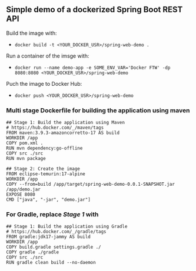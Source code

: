 ## Simple demo of a dockerized Spring Boot REST API

Build the image with:
* ``docker build -t <YOUR_DOCKER_USR>/spring-web-demo .``

Run a container of the imsge with:
* ``docker run --name demo-app -e SOME_ENV_VAR='Docker FTW' -dp 8080:8080 <YOUR_DOCKER_USR>/spring-web-demo``

Puch the image to Docker Hub:
* ``docker push <YOUR_DOCKER_USR>/spring-web-demo``

### Multi stage Dockerfile for building the application using maven

```
## Stage 1: Build the application using Maven
# https://hub.docker.com/_/maven/tags
FROM maven:3.9.3-amazoncorretto-17 AS build
WORKDIR /app
COPY pom.xml .
RUN mvn dependency:go-offline
COPY src ./src
RUN mvn package

## Stage 2: Create the image
FROM eclipse-temurin:17-alpine
WORKDIR /app
COPY --from=build /app/target/spring-web-demo-0.0.1-SNAPSHOT.jar /app/demo.jar
EXPOSE 8080
CMD ["java", "-jar", "demo.jar"]
```

### For Gradle, replace _Stage 1_ with

```
## Stage 1: Build the application using Gradle
# https://hub.docker.com/_/gradle/tags
FROM gradle:jdk17-jammy AS build
WORKDIR /app
COPY build.gradle settings.gradle ./
COPY gradle ./gradle
COPY src ./src
RUN gradle clean build --no-daemon
```